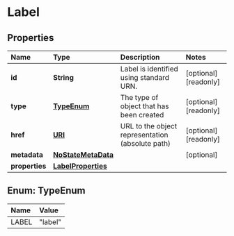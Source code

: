 # Label

## Properties

| Name | Type | Description | Notes |
| :--- | :--- | :--- | :--- |
| **id** | **String** | Label is identified using standard URN. | \[optional\] \[readonly\] |
| **type** | [**TypeEnum**](label.md#TypeEnum) | The type of object that has been created | \[optional\] \[readonly\] |
| **href** | [**URI**](https://github.com/ionos-cloud/sdk-java/tree/8f2023b15d2a11cc163b3abd7b642806c3db5f2c/docs/URI.md) | URL to the object representation \(absolute path\) | \[optional\] \[readonly\] |
| **metadata** | [**NoStateMetaData**](nostatemetadata.md) |  | \[optional\] |
| **properties** | [**LabelProperties**](labelproperties.md) |  |  |

## Enum: TypeEnum

| Name | Value |
| :--- | :--- |
| LABEL | "label" |

